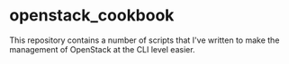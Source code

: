 openstack_cookbook
==================

This repository contains a number of scripts that I've written to make the management of OpenStack at the CLI level easier.
